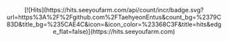  <div align=center>	
[![Hits](https://hits.seeyoufarm.com/api/count/incr/badge.svg?url=https%3A%2F%2Fgithub.com%2FTaehyeonEntus&count_bg=%2379C83D&title_bg=%235CAE4C&icon=&icon_color=%23368C3F&title=hits&edge_flat=false)](https://hits.seeyoufarm.com)	
  </div>
